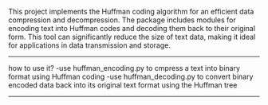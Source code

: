 This project implements the Huffman coding algorithm 
for an efficient data compression and decompression. 
The package includes modules for encoding text into Huffman
codes and decoding them back to their original form. 
This tool can significantly reduce the size of text data, 
making it ideal for applications in data transmission and storage.
******************************************************************
how to use it?
-use huffman_encoding.py to cmpress a text into 
binary format using Huffman coding
-use huffman_decoding.py to convert binary encoded data
back into its original text format using the Huffman tree
******************************************************************
